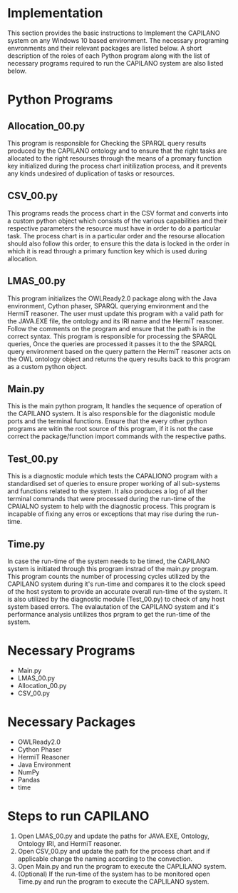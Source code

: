 # Implementation

This section provides the basic instructions to Implement the CAPILANO system on any Windows 10 based environment. The necessary programing envronments and their relevant packages are listed below. A short description of the roles of each Python program along with the list of necessary programs required to run the CAPILANO system are also listed below.

# **Python Programs**

## Allocation_00.py

This program is responsible for Checking the SPARQL query results produced by the CAPILANO ontology and to ensure that the right tasks are allocated to the right resourses through the means of a promary function key initialized during the process chart initilization process, and it prevents any kinds undesired of duplication of tasks or resources.

## CSV_00.py

This programs reads the process chart in the CSV format and converts into a custom python object which consists of the various capabilities and their respective parameters the resource must have in order to do a particular task. The process chart is in a particular order and the resourse allocation should also follow this order, to ensure this the data is locked in the order in which it is read through a primary function key which is used during allocation.

## LMAS_00.py

This program initializes the OWLReady2.0 package along with the Java environment, Cython phaser, SPARQL querying environment and the HermiT reasoner. The user must update this program with a valid path for the JAVA.EXE file, the ontology and its IRI name and the HermiT reasoner. Follow the comments on the program and ensure that the path is in the correct syntax. This program is responsible for processing the SPARQL queries, Once the queries are processed it passes it to the the SPARQL query environment based on the query pattern the HermiT reasoner acts on the OWL ontology object and returns the query results back to this program as a custom python object.

## Main.py

This is the main python program, It handles the sequence of operation of the CAPILANO system. It is also responsible for the diagonistic module ports and the terminal functions. Ensure that the every other python programs are witin the root source of this program, if it is not the case correct the package/function import commands with the respective paths.

## Test_00.py

This is a diagnostic module which tests the CAPALIONO program with a standardised set of queries to ensure proper working of all sub-systems and functions related to the system. It also produces a log of all ther terminal commands that were processed during the run-time of the CPAIALNO system to help with the diagnostic process. This program is incapable of fixing any erros or exceptions that may rise during the run-time.

## Time.py

In case the run-time of the system needs to be timed, the CAPILANO system is initiated through this program instrad of the main.py program. This program counts the number of processing cycles utilized by the CAPILANO system during it's run-time and compares it to the clock speed of the host system to provide an accurate overall run-time of the system. It is also utilized by the diagnostic module (Test_00.py) to check of any host system based errors. The evalautation of the CAPILANO system and it's performance analysis untilizes thos prgram to get the run-time of the system.

# **Necessary Programs**

- Main.py
- LMAS_00.py
- Allocation_00.py
- CSV_00.py

# **Necessary Packages**

- OWLReady2.0
- Cython Phaser
- HermiT Reasoner
- Java Environment
- NumPy
- Pandas
- time

# Steps to run CAPILANO

1. Open LMAS_00.py and update the paths for JAVA.EXE, Ontology, Ontology IRI, and HermiT reasoner.
2. Open CSV_00.py and update the path for the process chart and if applicable change the naming according to the convection.
3. Open Main.py and run the program to execute the CAPLILANO system.
4. (Optional) If the run-time of the system has to be monitored open Time.py and run the program to execute the CAPLILANO system.
